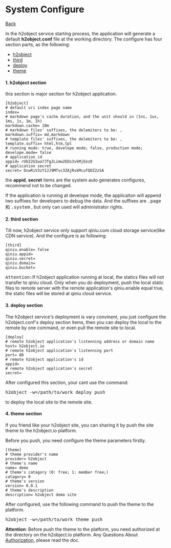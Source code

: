 System Configure
======

[Back](https://github.com/h2object/h2object/blob/master/doc/english/index.md) 

In the h2object service starting process, the application will generate a default **h2object.conf** file at the working directory. The configure has four section parts, as the following:

  *  [h2object](https://github.com/h2object/h2object/blob/master/doc/english/configure.md#h2object)
  *  [third](https://github.com/h2object/h2object/blob/master/doc/english/configure.md#third)
  *  [deploy](https://github.com/h2object/h2object/blob/master/doc/english/configure.md#deploy)
  *  [theme](https://github.com/h2object/h2object/blob/master/doc/english/configure.md#theme)

<a name="h2object"></a>
####	1. h2object section

this section is major section for h2object application.

````
[h2object]
# default uri index page name
index= 
# markdown page's cache duration, and the unit should in (1ns, 1us, 1ms, 1s, 1m, 1h)
markdown.cache= 10m
# markdown files' suffixes, the delemiters to be: ,
markdown.suffix= md,markdown
# template files' suffixes, the delemiters to be: ,
template.suffix= html,htm,tpl
# running mode: true, develope mode; false, production mode;
develope.mode= false
# application id
appid= rUbZ2GIwa7JTgJLimw2EOs3vkMjEez0
# application secret
secret= OcwRiV3zY1JJ9MTvc3ZAjRskMcufQOZ2zSA
````

the **appid**, **secret** items are the system auto generates configures, recommend not to be changed.

If the application is running at develope mode, the applicaiton will append two suffixes for developers to debug the data. And the suffixes are <kbd>.page</kbd> 和 <kbd>.system</kbd> , but only can used will administrator rights.

<a name="third"></a>
####	2. third section

Till now, h2object service only support qiniu.com cloud storage service(like CDN service). And the configure is as following:

````
[third]
qiniu.enable= false
qiniu.appid= 
qiniu.secret= 
qiniu.domain= 
qiniu.bucket= 
````
<kbd>Attention:</kbd>If h2object application running at local, the statics files will not transfer to qiniu cloud. Only when you do deployment, push the local static files to remote server with the remote application's qiniu.enable equal true, the static files will be stored at qiniu cloud service. 

<a name="deploy"></a>
####	3. deploy section

The h2object service's deployment is vary convinent, you just configure the h2object.conf's deploy section items, then you can deploy the local to the remote by one command, or even pull the remote site to local.

````
[deploy]
# remote h2object application's listenning address or domain name
host= h2object.io
# remote h2object application's listenning port
port= 80
# remote h2object application's id
appid= 
# remote h2object application's secret
secret= 
````

After configured this section, your cant use the command:

<kbd>h2object -w=/path/to/work deploy push</kbd>

to deploy the local site to the remote site.

<a name="theme"></a>
####	4. theme section

If you friend like your h2object site, you can sharing it by push the site theme to the h2object.io platform.

Before you push, you need configure the theme parameters firstly.


````
[theme]
# theme provider's name
provider= h2object
# theme's name
name= demo
# theme's catagory (0: free; 1: member free;)
catagory= 0
# theme's version
version= 0.0.1
# theme's description
description= h2object demo site

````

After configured, use the following command to push the theme to the platform.

<kbd>h2object -w=/path/to/work theme push </kbd>

**Attention**: Before push the theme to the platform, you need authorized at the directory on the h2object.io platform. Any Questions About [Authorization](/command.md#auth), please read the doc.







